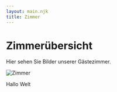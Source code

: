 ```yaml
---
layout: main.njk
title: Zimmer
---
```


Zimmerübersicht
===============

Hier sehen Sie Bilder unserer Gästezimmer. 

![Zimmer](zimmer.jpg "Ein Zimmer")

Hallo Welt